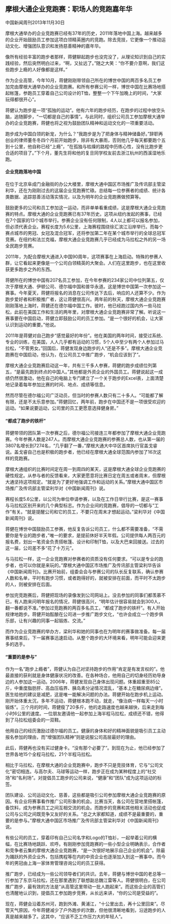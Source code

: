 ## 摩根大通企业竞跑赛：职场人的竞跑嘉年华

中国新闻周刊2013年11月30日


摩根大通举办的企业竞跑赛已经有37年的历史，2011年落地中国上海。越来越多的企业开始鼓励员工参加这项白领精英圈内的竞跑。除去竞技，它更像一个推动运动文化、增强团队意识和发扬慈善精神的嘉年华。

像所有经验丰富的跑步者那样，蒋健聊起跑步也没完没了，从理论知识到自己的实践经验，然后突然明白过来，“啊，又扯远了。”随之大笑：“你不要介意啊，我们这些跑步上瘾的人好像都是这样。”

作为企业高管，今年10月，蒋健刚刚带领自己所在的博世中国的两百多名员工参加完由摩根大通举办的企业竞跑赛。和所有参赛公司一样，博世中国在比赛场地搭起帐篷，参跑员工穿着自己公司设计的T恤，整整一个下午加晚上的时间，“大家玩得都很开心”。

蒋健认为跑步是一项“孤独的运动”。他有六年的跑步经历，在跑步的过程中放空头脑，追随脚步，“一切都是自己的事情”。与此同时，组织公司员工参加摩根大通举办的企业竞跑赛，蒋健也将之视为鼓励团队精神和运动文化的一项重要活动。

跑步成为中国白领的新宠，为什么？“我跑步是为了把身体与精神储备好。”辞职再创业的律师董冬冬四个月前开始跑步，除非有大暴雨，否则他几乎每天都要跑个五到十公里，他自称已经“上瘾”，“在孤独与枯燥的路程中历练心性，没有比跑步更合适的项目了。”下个月，董先生将和他的复旦同学校友前去浙江杭州的西溪湿地乐跑。

#### 企业竞跑落地中国

在位于北京阜成门金融街的办公大楼里，摩根大通中国区市场推广及传讯部主管梁利华，还在为刚刚过去的这届企业竞跑赛忙碌。总结每一位参赛者的成绩、统计各类数据、追踪慈善活动落实情况，以及为明年的企业竞跑赛做预算等。

鼓励更多的公司和员工参加这一运动，而非单单看重成绩，这是摩根大通企业竞跑赛的特点。摩根大通的企业竞跑赛已有37年历史。这项从纽约发起的赛事，已经在7个国家的13个城市举行。参赛企业没有任何限制，4人以上都可以报名参加，但必须代表企业。赛程长度为5.6公里，上海赛程围绕徐汇滨江沿岸举行。而每个赛点城市的男冠、女冠及混合冠军，还将参加第二年在某个城市举行的全球总冠军竞赛。在纽约和法兰克福，摩根大通企业竞跑赛几乎已经成为马拉松之外的另一场全民跑步竞赛。

2011年，为配合摩根大通进入中国90周年，这项赛事在上海启动。特殊的参赛人群，让它看起来更像是一个公司白领精英的大聚会。人们在这里跑步，也在这里收获更多跑步之外的东西。

蒋健所在的博世中国有207名员工参加，在今年参赛的234家公司中位列第五，仅次于摩根大通、伊顿公司、德尔福中国和普华永道。这是博世中国第一次参加这一赛事。今年夏天，蒋健将报名的消息在公司传达下去后，响应的人还算不少。作为跑步爱好者和积极推广者，这让蒋健很高兴。两年前的秋天，摩根大通企业竞跑赛刚刚落地上海时，蒋健还在德尔福中国工作。彼时，他已经跑过国内外一些马拉松，此前在美国工作和生活的两年里，对摩根大通企业竞跑赛非常了解。听说这一赛事要在中国启动，蒋健立即鼓励公司的员工参加。“是一个很好的机会，让大家认识到运动的重要。”他说。

2011年是蒋健对自己跑步“感觉最好的年份”。他在美国的两年时间，接受过系统、专业的训练，在美国，人人几乎都有运动的习惯，5个人中至少有两个人参加过马拉松，“不管男女。”回国后，蒋健发现身边跑步的人“还是不多”。摩根大通企业竞跑赛在中国启动，他认为，在公司员工中推广跑步，“机会应该到了”。

摩根大通企业竞跑赛启动这一年，共有三千多人参赛，蒋健的跑步成绩位列第五，“是最先跑到终点的中国人。”其他都是外资企业的外国员工。蒋健说起这一成绩仍然很激动，他在自己的电脑上专门建立了一个关于跑步的Excel表，上面清楚地记录着每年参加比赛的时间、地点、成绩等信息。

然而尽管在德尔福公司广泛动员，但当时的参赛人数只有二十多人。“可能都了解有限，还是不太乐意参加。”蒋健回忆，两年前，跑步在中国还不是一项很受欢迎的运动。“如果说要运动，公司里的员工更愿意选择健身房。”

#### “都成了跑步的铁杆”

蒋健带领的团队第一次参赛之后，德尔福公司接连三年都参加了摩根大通企业竞跑赛。今年参赛人数是247人。而摩根大通企业竞跑赛的参赛总人数，也从第一届的3807名增长到7274名，“几乎翻了一番，”摩根大通大中华区首席执行官盖戈睿说。盖戈睿自己也是积极的跑步者，他已经在摩根大通全球范围内参加了16次这样的竞跑赛。

摩根大通组织的比赛时间定在周一到周四的某天，这是摩根大通全球企业竞跑赛的硬性规定。从参与者的反馈看来，大家更愿意将比赛日定在周五或者周末，但摩根大通坚持这项规定。“就是为了更好地强调工作和运动的关系。”摩根大通中国区市场推广及传讯部主管梁利华对《中国新闻周刊》说。

赛程长度5.6公里，以公司为单位申请参赛，以及在工作日举行比赛，是这一赛事与马拉松区别开来的几个典型标志。作为企业间的竞跑赛，倡导的一切都与“工作”有关。“就是提醒公司和它的员工，不要只在周末才想起运动。”梁利华对《中国新闻周刊》说。

蒋健在博世中国鼓励员工参赛，他反复告诉公司员工，什么都不需要准备，“不需要你是专业的跑步者，”唯一的要求，是提前休好半天年假。公司提供每人两百元的报名费，划出一笔资金负责搭帐篷、设计和印制T恤，以及大巴来回接送。过去的这一届，公司差不多“花了十万元”。

与马拉松一样，这一企业竞跑赛对参赛者的资质没有任何要求。“可以是专业的跑步者，也可以你就是来玩的。”摩根大通中国区市场推广及传讯部主管梁利华告诉《中国新闻周刊》。比赛开始前，组委会会与参赛公司的队长反复联系，确认参赛人数和名单，平时有跑步习惯，或者跑得好的，就被安排在前面，而平时不太跑步的人，则被安排在后面。

参加完竞跑赛后，蒋健把现场的录像发到公司网站上。没去参加的同事们都羡慕不已，有人跑来问明年报名的情况，蒋健很高兴，“明年估计很容易就会到300人，翻一番都说不准。”参加过竞跑赛的两百多名员工，“都成了跑步的铁杆”。有人开始规律地跑步。蒋健开始酝酿在公司进一步推广跑步文化，“也许会成立一个跑步俱乐部，让有兴趣的同事一起锻炼、交流。”

而作为企业竞跑赛的举办方，梁利华和她的同事也在为明年的赛事做准备。每一届赛事结束后，下一届赛事迅速启动。从整个跑步的大环境来看，明年可能会迎来更多的选手。

#### “重要的是参与”

作为一名“跑步上瘾者”，蒋健认为自己对坚持跑步的作用“肯定是有发言权的”。他最直接的获利就是身体健康状况的改善。在各种场合，他用自己的切身经历劝导身边的人参加这一运动。2006年，蒋健发现自己身体出现问题。体重超重至85公斤，中重度脂肪肝、高血压临界、胰岛素分泌情况混乱，“基本上在糖尿病边缘”。医生给他的建议是减肥，这是唯一能解决问题的办法。蒋健开始在跑步机上运动。刚开始体重太沉，多年不运动，蒋健根本跑不动，就走，“像治病一样每天一小时锻炼”。三个月的时间，蒋健瘦了20多斤，他的走路速度也越来越快，后来走到每小时6公里的速度。一位朋友邀请他一起参加上海半程马拉松，成绩还不错，他得到了马拉松组委会的一双鞋。

他用自己的经历激励过德尔福的员工。健康的身体和好的精神面貌是吸引员工主动报名参加的理由，而“增强团队精神”则是说服公司高层最好的理由。

此后，蒋健再也没有买过健身卡。“没有那个必要了”。到现在为止，他已经参加了世界各地15个全程马拉松，21个半程马拉松。

相比于马拉松，在摩根大通的企业竞跑赛中，跑步不只是竞技体育，它与“公司文化”密切相连。与高尔夫、马球等运动一样，跑步正在成为某种程度上的“社交场”和“名利场”。对提倡员工跑步的公司来说，“健康”和“团队”成为这项运动的标签。

团队建设、公司运动文化、慈善，这些都是吸引公司参加摩根大通企业竞跑赛的原因。有企业将赛事看作推广公司形象的机会。比赛当天，各公司在营地里搭帐篷，备饮料，成为参赛员工之间互相交流的机会。而跑步的竞赛和其他相关活动也促成公司与公司之间既竞争又友好的关系。“总之大家都知道，成绩不是最重要的，重要的是参与。”摩根大通中国区市场推广及传讯部主管梁利华对《中国新闻周刊》说。

有些公司的员工，穿着印有自己公司名字和Logo的T恤衫，一起举着公司的横幅，在比赛场地跳跃、欢呼。有刚刚参加竞跑赛的一些小型企业明确表示，合作者和竞争者云集的摩根大通企业竞跑赛，“是一次很好地展示自己企业的机会”。除最为踊跃的外资企业外，包括携程等在内的中资企业也逐渐加入到这一赛事中。而今年的男冠由上海一家体育管理咨询公司的员工获得。

推广跑步，已经成为一些公司领导者们的共识。去年，蒋健与博世中国的老总等一行参加了东京马拉松，还在那里遇到了联想副总魏江雷等人。蒋健很明白，在公司推广跑步，最有效的方法是“从高管这里带动一批人跑起来”。而这些企业的高管们也清醒地认识到，提倡员工参加跑步竞赛，从长远来讲，“你的公司是受益的”。

现在，蒋健会沿着苏州河，跑到外滩、黄浦江，“十公里出去，再十公里回来”。尽管天气原因，今年蒋健减少了户外跑步的次数，但他很清晰地看到，沿途跑步的人真是越来越多了。这其中，“应该不乏工作压力大的年轻人”。
